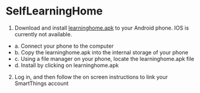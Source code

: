 # SelfLearningHome

1. Download and install [learninghome.apk](https://github.com/gearsmotion789/SelfLearningHome/raw/master/learninghome.apk) to your Android phone. IOS is currently not available.
  - a. Connect your phone to the computer
  - b. Copy the learninghome.apk into the internal storage of your phone
  - c. Using a file manager on your phone, locate the learninghome.apk file
  - d. Install by clicking on learninghome.apk
2. Log in, and then follow the on screen instructions to link your SmartThings account
